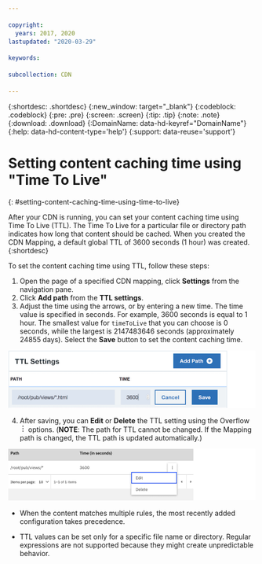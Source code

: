```yaml
---

copyright:
  years: 2017, 2020
lastupdated: "2020-03-29"

keywords:

subcollection: CDN

---
```


{:shortdesc: .shortdesc}
{:new_window: target="_blank"}
{:codeblock: .codeblock}
{:pre: .pre}
{:screen: .screen}
{:tip: .tip}
{:note: .note}
{:download: .download}
{:DomainName: data-hd-keyref="DomainName"}
{:help: data-hd-content-type='help'}
{:support: data-reuse='support'}

# Setting content caching time using "Time To Live"
{: #setting-content-caching-time-using-time-to-live}

After your CDN is running, you can set your content caching time using Time To Live (TTL). The Time To Live for a particular file or directory path indicates how long that content should be cached. When you created the CDN Mapping, a default global TTL of 3600 seconds (1 hour) was created.
{:shortdesc}

To set the content caching time using TTL, follow these steps:

1. Open the page of a specified CDN mapping, click **Settings** from the navigation pane. 
2. Click **Add path** from the **TTL settings**.
3. Adjust the time using the arrows, or by entering a new time. The time value is specified in seconds. For example, 3600 seconds is equal to 1 hour. The smallest value for `timeToLive` that you can choose is 0 seconds, while the largest is 2147483646 seconds (approximately 24855 days). Select the **Save** button to set the content caching time.

  ![Adding ttl](images/adding-path.png)

4. After saving, you can **Edit** or **Delete** the TTL setting using the Overflow ![Overflow menu](images/overflow.png) options. (**NOTE**: The path for TTL cannot be changed. If the Mapping path is changed, the TTL path is updated automatically.)

  ![Edit or delete ttl](images/edit-delete-ttl-setting.png)

  * When the content matches multiple rules, the most recently added configuration takes precedence.

  * TTL values can be set only for a specific file name or directory. Regular expressions are not supported because they might create unpredictable behavior.

